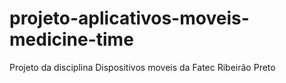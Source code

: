 # projeto-aplicativos-moveis-medicine-time
 Projeto da disciplina Dispositivos moveis da Fatec Ribeirão Preto
